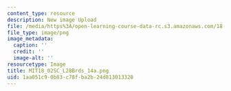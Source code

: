 ```yaml
---
content_type: resource
description: New image Upload
file: /media/https%3A/open-learning-course-data-rc.s3.amazonaws.com/18-02sc-multivariable-calculus-fall-2010/1aa051c90b83c78fba2b24d813013320_MIT18_02SC_L28Brds_14a.png
file_type: image/png
image_metadata:
  caption: ''
  credit: ''
  image-alt: ''
resourcetype: Image
title: MIT18_02SC_L28Brds_14a.png
uid: 1aa051c9-0b83-c78f-ba2b-24d813013320
---
```


